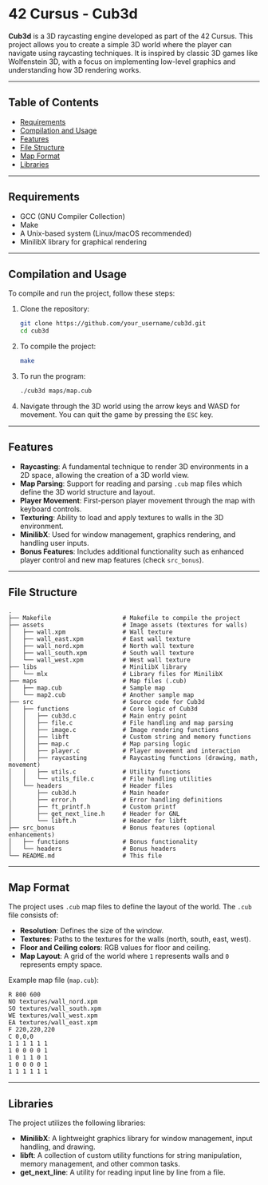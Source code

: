 # 42 Cursus - Cub3d

**Cub3d** is a 3D raycasting engine developed as part of the 42 Cursus. This project allows you to create a simple 3D world where the player can navigate using raycasting techniques. It is inspired by classic 3D games like Wolfenstein 3D, with a focus on implementing low-level graphics and understanding how 3D rendering works.

---

## Table of Contents

- [Requirements](#requirements)
- [Compilation and Usage](#compilation-and-usage)
- [Features](#features)
- [File Structure](#file-structure)
- [Map Format](#map-format)
- [Libraries](#libraries)

---

## Requirements

- GCC (GNU Compiler Collection)
- Make
- A Unix-based system (Linux/macOS recommended)
- MinilibX library for graphical rendering

---

## Compilation and Usage

To compile and run the project, follow these steps:

1. Clone the repository:
   ```bash
   git clone https://github.com/your_username/cub3d.git
   cd cub3d
   ```

2. To compile the project:
   ```bash
   make
   ```

3. To run the program:
   ```bash
   ./cub3d maps/map.cub
   ```

4. Navigate through the 3D world using the arrow keys and WASD for movement. You can quit the game by pressing the `ESC` key.

---

## Features

- **Raycasting**: A fundamental technique to render 3D environments in a 2D space, allowing the creation of a 3D world view.
- **Map Parsing**: Support for reading and parsing `.cub` map files which define the 3D world structure and layout.
- **Player Movement**: First-person player movement through the map with keyboard controls.
- **Texturing**: Ability to load and apply textures to walls in the 3D environment.
- **MinilibX**: Used for window management, graphics rendering, and handling user inputs.
- **Bonus Features**: Includes additional functionality such as enhanced player control and new map features (check `src_bonus`).

---

## File Structure

```
.
├── Makefile                    # Makefile to compile the project
├── assets                      # Image assets (textures for walls)
│   ├── wall.xpm                # Wall texture
│   ├── wall_east.xpm           # East wall texture
│   ├── wall_nord.xpm           # North wall texture
│   ├── wall_south.xpm          # South wall texture
│   └── wall_west.xpm           # West wall texture
├── libs                        # MinilibX library
│   └── mlx                     # Library files for MinilibX
├── maps                        # Map files (.cub)
│   ├── map.cub                 # Sample map
│   └── map2.cub                # Another sample map
├── src                         # Source code for Cub3d
│   ├── functions               # Core logic of Cub3d
│   │   ├── cub3d.c             # Main entry point
│   │   ├── file.c              # File handling and map parsing
│   │   ├── image.c             # Image rendering functions
│   │   ├── libft               # Custom string and memory functions
│   │   ├── map.c               # Map parsing logic
│   │   ├── player.c            # Player movement and interaction
│   │   ├── raycasting          # Raycasting functions (drawing, math, movement)
│   │   ├── utils.c             # Utility functions
│   │   └── utils_file.c        # File handling utilities
│   └── headers                 # Header files
│       ├── cub3d.h             # Main header
│       ├── error.h             # Error handling definitions
│       ├── ft_printf.h         # Custom printf
│       ├── get_next_line.h     # Header for GNL
│       └── libft.h             # Header for libft
├── src_bonus                   # Bonus features (optional enhancements)
│   ├── functions               # Bonus functionality
│   └── headers                 # Bonus headers
└── README.md                   # This file
```

---

## Map Format

The project uses `.cub` map files to define the layout of the world. The `.cub` file consists of:

- **Resolution**: Defines the size of the window.
- **Textures**: Paths to the textures for the walls (north, south, east, west).
- **Floor and Ceiling colors**: RGB values for floor and ceiling.
- **Map Layout**: A grid of the world where `1` represents walls and `0` represents empty space.

Example map file (`map.cub`):

```
R 800 600
NO textures/wall_nord.xpm
SO textures/wall_south.xpm
WE textures/wall_west.xpm
EA textures/wall_east.xpm
F 220,220,220
C 0,0,0
1 1 1 1 1 1
1 0 0 0 0 1
1 0 1 1 0 1
1 0 0 0 0 1
1 1 1 1 1 1
```

---

## Libraries

The project utilizes the following libraries:

- **MinilibX**: A lightweight graphics library for window management, input handling, and drawing.
- **libft**: A collection of custom utility functions for string manipulation, memory management, and other common tasks.
- **get_next_line**: A utility for reading input line by line from a file.